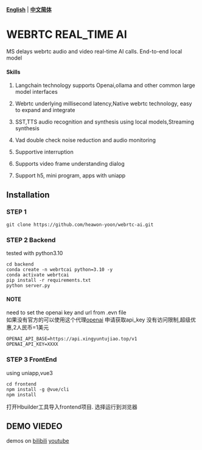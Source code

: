 [**English**](./README.md) | [**中文简体**](./README_zh.md)

# WEBRTC REAL_TIME AI

MS delays webrtc audio and video real-time AI calls.
End-to-end local model

#### Skills


1. Langchain technology supports Openai,ollama and other common large model interfaces

2. Webrtc underlying millisecond latency,Native webrtc technology, easy to expand and integrate

3. SST,TTS audio recognition and synthesis using local models,Streaming synthesis

4. Vad double check noise reduction and audio monitoring

5. Supportive interruption

6. Supports video frame understanding dialog

7. Support h5, mini program, apps with uniapp



## Installation
### STEP 1
```
git clone https://github.com/heawon-yoon/webrtc-ai.git
```

### STEP 2 Backend
tested with python3.10

```
cd backend
conda create -n webrtcai python=3.10 -y
conda activate webrtcai
pip install -r requirements.txt
python server.py
```
#### NOTE 
need to set the openai key and url from .evn file
<br/>如果没有官方的可以使用这个代理[openai](https://api.xingyuntujiao.top) 申请获取api_key
  没有访问限制,超级优惠,2人民币=1美元
```
OPENAI_API_BASE=https://api.xingyuntujiao.top/v1
OPENAI_API_KEY=XXXX
```


### STEP 3 FrontEnd
using uniapp,vue3
```
cd frontend
npm install -g @vue/cli
npm install
```

打开Hbuilder工具导入frontend项目.
选择运行到浏览器



## DEMO VIEDEO
demos on [bilibili](https://www.bilibili.com/video/BV1fjy6Y8ECM)   [youtube](https://youtu.be/4-svny5UPqg)
